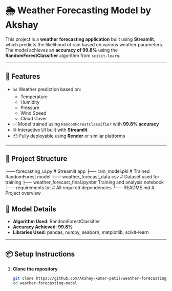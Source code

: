 # 🌦️ Weather Forecasting Model by Akshay

This project is a **weather forecasting application** built using **Streamlit**, which predicts the likelihood of rain based on various weather parameters. The model achieves an **accuracy of 99.8%** using the **RandomForestClassifier** algorithm from `scikit-learn`.

---

## 🚀 Features

- 📊 Weather prediction based on:
  - Temperature
  - Humidity
  - Pressure
  - Wind Speed
  - Cloud Cover
- ✅ Model trained using `RandomForestClassifier` with **99.8% accuracy**
- 🌐 Interactive UI built with **Streamlit**
- 📦 Fully deployable using **Render** or similar platforms

---

## 📁 Project Structure

├── forecasting_ui.py # Streamlit app
├── rain_model.pkl # Trained RandomForest model
├── weather_forecast_data.csv # Dataset used for training
├── weather_forecast_final.ipynb# Training and analysis notebook
├── requirements.txt # All required dependencies
└── README.md # Project overview



## 🧠 Model Details

- **Algorithm Used**: RandomForestClassifier  
- **Accuracy Achieved**: **99.8%**  
- **Libraries Used**: pandas, numpy, seaborn, matplotlib, scikit-learn

---

## 📦 Setup Instructions

1. **Clone the repository**  
   ```bash
   git clone https://github.com/Akshay-kumar-patil/weather-forecasting-model.git
   cd weather-forecasting-model
